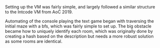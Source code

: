 Setting up the VM was fairly simple, and largely followed a similar structure to the Intcode VM from AoC 2019.

Automating of the console playing the text game began with traversing the initial maze with a bfs, which was fairly simple to set up. The big obstacle became how to uniquely identify each room, which was originally done by creating a hash based on the description but needs a more robust solution as some rooms are identical.